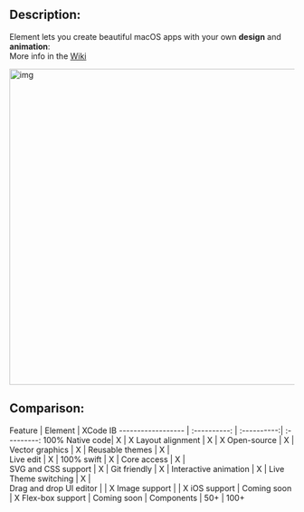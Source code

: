 ## Description:

Element lets you create beautiful macOS apps with your own **design** and **animation**:    
More info in the [Wiki](https://github.com/eonist/Element/wiki) 

<img width="558" alt="img" src="https://dl.dropboxusercontent.com/u/2559476/gitsync_take_3.mov.gif">

## Comparison:

Feature  | Element | XCode IB 
------------------ | :----------: | :----------:| :---------: 
100% Native code| X | X 
Layout alignment | X | X 
Open-source | X |   
Vector graphics | X | 
Reusable themes | X |  
Live edit | X | 
100% swift | X | 
Core access | X |  
SVG and CSS support | X | 
Git friendly  | X | 
Interactive animation | X | 
Live Theme switching  | X |  
Drag and drop UI editor | | X
Image support |  | X
iOS support | Coming soon  | X 
Flex-box support | Coming soon |
Components | 50+ | 100+

